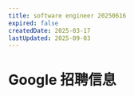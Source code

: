 ```yaml
---
title: software engineer 20250616
expired: false
createdDate: 2025-03-17
lastUpdated: 2025-09-03
---
```


# Google 招聘信息

<JobPostingTable job-posting-json-path="google/data/software-engineer-20250616.json" />
